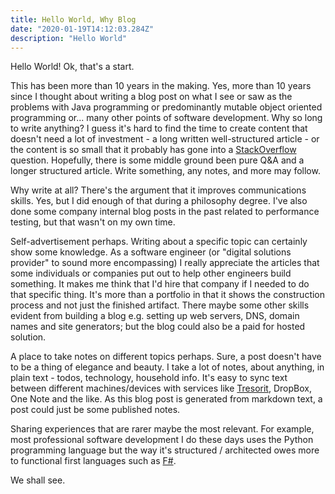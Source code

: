 ```yaml
---
title: Hello World, Why Blog
date: "2020-01-19T14:12:03.284Z"
description: "Hello World"
---
```


Hello World! Ok, that's a start.

This has been more than 10 years in the making. Yes, more than 10 years since I thought about writing a blog post
on what I see or saw as the problems with Java programming or predominantly mutable object oriented programming or...
many other points of software development. Why so long to write anything? I guess it's hard to find the time to
create content that doesn't need a lot of investment - a long written well-structured article - or the content is
so small that it probably has gone into a [StackOverflow](https://stackoverflow.com/) question. Hopefully, there is some middle ground been
pure Q&A and a longer structured article. Write something, any notes, and more may follow.

Why write at all? There's the argument that it improves communications skills. Yes, but I did enough of that during
a philosophy degree. I've also done some company internal blog posts in the past related to performance testing, but
that wasn't on my own time.

Self-advertisement perhaps. Writing about a specific topic can certainly show some knowledge. As a software engineer
(or "digital solutions provider" to sound more encompassing) I really appreciate the articles that some individuals or
companies put out to help other engineers build something. It makes me think that I'd hire that company if I needed
to do that specific thing. It's more than a portfolio in that it shows the construction process and not just the
finished artifact. There maybe some other skills evident from building a blog e.g. setting up web servers, DNS, domain
names and site generators; but the blog could also be a paid for hosted solution.

A place to take notes on different topics perhaps. Sure, a post doesn't have to be a thing
of elegance and beauty. I take a lot of notes, about anything, in plain text - todos, technology, household info. It's
easy to sync text between different machines/devices with services like [Tresorit](https://tresorit.com/), DropBox,
One Note and the like. As this blog post is generated from markdown text, a post could just be some published notes.

Sharing experiences that are rarer maybe the most relevant. For example, most professional software development I do
these days uses the Python programming language but the way it's structured / architected owes more to
functional first languages such as [F#](http://fsharp.org/).

We shall see.
